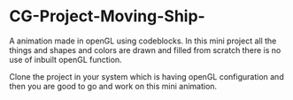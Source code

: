 # CG-Project-Moving-Ship-

A animation made in openGL using codeblocks. In this mini project all the things and shapes and colors are drawn and filled from scratch 
there is no use of inbuilt openGL function.

Clone the project in your system which is having openGL configuration and then you are good to go and work on this mini animation.
